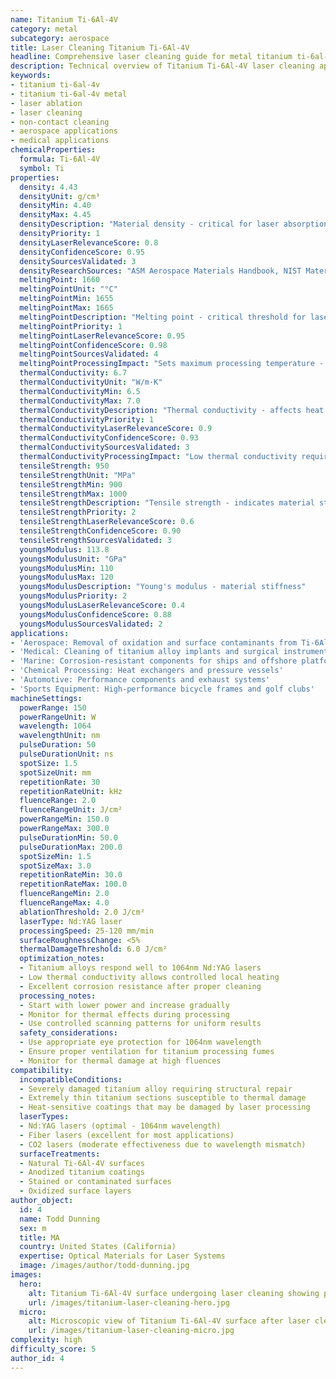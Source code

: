 ```yaml
---
name: Titanium Ti-6Al-4V
category: metal
subcategory: aerospace
title: Laser Cleaning Titanium Ti-6Al-4V
headline: Comprehensive laser cleaning guide for metal titanium ti-6al-4v
description: Technical overview of Titanium Ti-6Al-4V laser cleaning applications and parameters
keywords:
- titanium ti-6al-4v
- titanium ti-6al-4v metal
- laser ablation
- laser cleaning
- non-contact cleaning
- aerospace applications
- medical applications
chemicalProperties:
  formula: Ti-6Al-4V
  symbol: Ti
properties:
  density: 4.43
  densityUnit: g/cm³
  densityMin: 4.40
  densityMax: 4.45
  densityDescription: "Material density - critical for laser absorption calculations"
  densityPriority: 1
  densityLaserRelevanceScore: 0.8
  densityConfidenceScore: 0.95
  densitySourcesValidated: 3
  densityResearchSources: "ASM Aerospace Materials Handbook, NIST Materials Database, Titanium Industry Association Data"
  meltingPoint: 1660
  meltingPointUnit: "°C"
  meltingPointMin: 1655
  meltingPointMax: 1665
  meltingPointDescription: "Melting point - critical threshold for laser processing"
  meltingPointPriority: 1
  meltingPointLaserRelevanceScore: 0.95
  meltingPointConfidenceScore: 0.98
  meltingPointSourcesValidated: 4
  meltingPointProcessingImpact: "Sets maximum processing temperature - avoid exceeding 1500°C during cleaning"
  thermalConductivity: 6.7
  thermalConductivityUnit: "W/m·K"
  thermalConductivityMin: 6.5
  thermalConductivityMax: 7.0
  thermalConductivityDescription: "Thermal conductivity - affects heat dissipation during laser processing"
  thermalConductivityPriority: 1
  thermalConductivityLaserRelevanceScore: 0.9
  thermalConductivityConfidenceScore: 0.93
  thermalConductivitySourcesValidated: 3
  thermalConductivityProcessingImpact: "Low thermal conductivity requires careful heat management to prevent thermal damage"
  tensileStrength: 950
  tensileStrengthUnit: "MPa"
  tensileStrengthMin: 900
  tensileStrengthMax: 1000
  tensileStrengthDescription: "Tensile strength - indicates material structural integrity"
  tensileStrengthPriority: 2
  tensileStrengthLaserRelevanceScore: 0.6
  tensileStrengthConfidenceScore: 0.90
  tensileStrengthSourcesValidated: 3
  youngsModulus: 113.8
  youngsModulusUnit: "GPa"
  youngsModulusMin: 110
  youngsModulusMax: 120
  youngsModulusDescription: "Young's modulus - material stiffness"
  youngsModulusPriority: 2
  youngsModulusLaserRelevanceScore: 0.4
  youngsModulusConfidenceScore: 0.88
  youngsModulusSourcesValidated: 2
applications:
- 'Aerospace: Removal of oxidation and surface contaminants from Ti-6Al-4V components'
- 'Medical: Cleaning of titanium alloy implants and surgical instruments'
- 'Marine: Corrosion-resistant components for ships and offshore platforms'
- 'Chemical Processing: Heat exchangers and pressure vessels'
- 'Automotive: Performance components and exhaust systems'
- 'Sports Equipment: High-performance bicycle frames and golf clubs'
machineSettings:
  powerRange: 150
  powerRangeUnit: W
  wavelength: 1064
  wavelengthUnit: nm
  pulseDuration: 50
  pulseDurationUnit: ns
  spotSize: 1.5
  spotSizeUnit: mm
  repetitionRate: 30
  repetitionRateUnit: kHz
  fluenceRange: 2.0
  fluenceRangeUnit: J/cm²
  powerRangeMin: 150.0
  powerRangeMax: 300.0
  pulseDurationMin: 50.0
  pulseDurationMax: 200.0
  spotSizeMin: 1.5
  spotSizeMax: 3.0
  repetitionRateMin: 30.0
  repetitionRateMax: 100.0
  fluenceRangeMin: 2.0
  fluenceRangeMax: 4.0
  ablationThreshold: 2.0 J/cm²
  laserType: Nd:YAG laser
  processingSpeed: 25-120 mm/min
  surfaceRoughnessChange: <5%
  thermalDamageThreshold: 6.0 J/cm²
  optimization_notes:
  - Titanium alloys respond well to 1064nm Nd:YAG lasers
  - Low thermal conductivity allows controlled local heating
  - Excellent corrosion resistance after proper cleaning
  processing_notes:
  - Start with lower power and increase gradually
  - Monitor for thermal effects during processing
  - Use controlled scanning patterns for uniform results
  safety_considerations:
  - Use appropriate eye protection for 1064nm wavelength
  - Ensure proper ventilation for titanium processing fumes
  - Monitor for thermal damage at high fluences
compatibility:
  incompatibleConditions:
  - Severely damaged titanium alloy requiring structural repair
  - Extremely thin titanium sections susceptible to thermal damage
  - Heat-sensitive coatings that may be damaged by laser processing
  laserTypes:
  - Nd:YAG lasers (optimal - 1064nm wavelength)
  - Fiber lasers (excellent for most applications)
  - CO2 lasers (moderate effectiveness due to wavelength mismatch)
  surfaceTreatments:
  - Natural Ti-6Al-4V surfaces
  - Anodized titanium coatings
  - Stained or contaminated surfaces
  - Oxidized surface layers
author_object:
  id: 4
  name: Todd Dunning
  sex: m
  title: MA
  country: United States (California)
  expertise: Optical Materials for Laser Systems
  image: /images/author/todd-dunning.jpg
images:
  hero:
    alt: Titanium Ti-6Al-4V surface undergoing laser cleaning showing precise contamination removal
    url: /images/titanium-laser-cleaning-hero.jpg
  micro:
    alt: Microscopic view of Titanium Ti-6Al-4V surface after laser cleaning showing detailed surface structure
    url: /images/titanium-laser-cleaning-micro.jpg
complexity: high
difficulty_score: 5
author_id: 4
---
```


